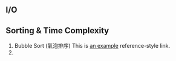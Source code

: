 ## I/O

## Sorting & Time Complexity
 1. Bubble Sort (氣泡排序) This is [an example][id] reference-style link.
 2. 
 
 
 
 
 
 
 
 
 
 
 
 
 
 
 
 
 
 
 
 
 
 
 
 
 
 
 
 
 
 
 
 
 
 
 
 
 
 
 
 
 
 [id]: https://goish135.github.io/Learning-note/%E9%A0%90%E5%82%99%E7%9F%A5%E8%AD%98 "Optional Title Here"
